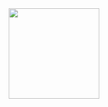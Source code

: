 <div align="center">
  <a href="https://github.com/carolcarvalhosa">
    <img height="180em" src="https://github-readme-stats.vercel.app/api/top-langs/?username=carolcarvalhosa&layout=compact&langs_count=7&theme=github_dark" />
  </a>
</div>
